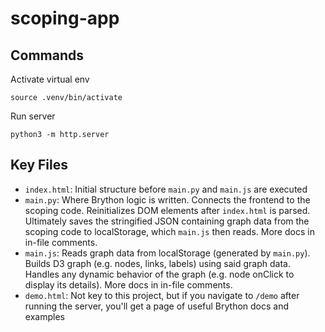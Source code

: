 # scoping-app

## Commands

Activate virtual env
```
source .venv/bin/activate
```

Run server
```
python3 -m http.server
```

## Key Files
- `index.html`: Initial structure before `main.py` and `main.js` are executed
- `main.py`: Where Brython logic is written. Connects the frontend to the scoping code. Reinitializes DOM elements after `index.html` is parsed. Ultimately saves the stringified JSON containing graph data from the scoping code to localStorage, which `main.js` then reads. More docs in in-file comments.
- `main.js`: Reads graph data from localStorage (generated by `main.py`). Builds D3 graph (e.g. nodes, links, labels) using said graph data. Handles any dynamic behavior of the graph (e.g. node onClick to display its details). More docs in in-file comments.
- `demo.html`: Not key to this project, but if you navigate to `/demo` after running the server, you'll get a page of useful Brython docs and examples
